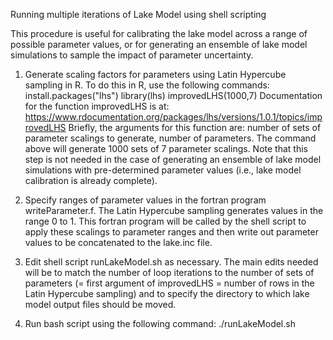 Running multiple iterations of Lake Model using shell scripting

This procedure is useful for calibrating the lake model across a range of possible parameter values, or for generating an ensemble of lake model simulations to sample the impact of parameter uncertainty.

1. Generate scaling factors for parameters using Latin Hypercube sampling in R. To do this in R, use the following commands:
   install.packages("lhs")
   library(lhs)
   improvedLHS(1000,7)
Documentation for the function improvedLHS is at: https://www.rdocumentation.org/packages/lhs/versions/1.0.1/topics/improvedLHS
Briefly, the arguments for this function are: number of sets of parameter scalings to generate, number of parameters. The command above will generate 1000 sets of 7 parameter scalings. Note that this step is not needed in the case of generating an ensemble of lake model simulations with pre-determined parameter values (i.e., lake model calibration is already complete).

2. Specify ranges of parameter values in the fortran program writeParameter.f. The Latin Hypercube sampling generates values in the range 0 to 1. This fortran program will be called by the shell script to apply these scalings to parameter ranges and then write out parameter values to be concatenated to the lake.inc file.

3. Edit shell script runLakeModel.sh as necessary. The main edits needed will be to match the number of loop iterations to the number of sets of parameters (= first argument of improvedLHS = number of rows in the Latin Hypercube sampling) and to specify the directory to which lake model output files should be moved.

4. Run bash script using the following command:
 ./runLakeModel.sh
